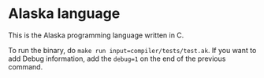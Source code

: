 # Alaska language

This is the Alaska programming language written in C.

To run the binary, do `make run input=compiler/tests/test.ak`. If you want to add Debug information, add the `debug=1` on the end of the previous command.
